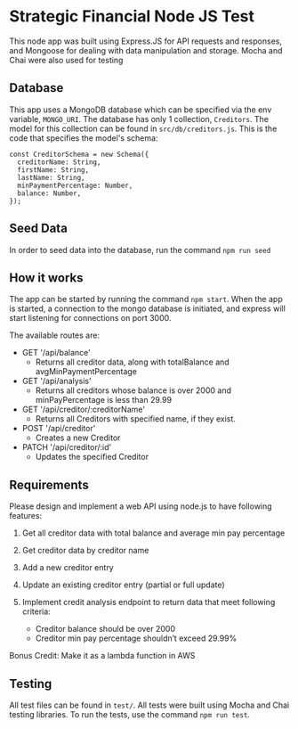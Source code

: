 # Strategic Financial Node JS Test

This node app was built using Express.JS for API requests and responses, and Mongoose for dealing with data manipulation and storage. Mocha and Chai were also used for testing

## Database

This app uses a MongoDB database which can be specified via the env variable, `MONGO_URI`.
The database has only 1 collection, `Creditors`.
The model for this collection can be found in `src/db/creditors.js`.
This is the code that specifies the model's schema:

```
const CreditorSchema = new Schema({
  creditorName: String,
  firstName: String,
  lastName: String,
  minPaymentPercentage: Number,
  balance: Number,
});
```

## Seed Data

In order to seed data into the database, run the command `npm run seed`

## How it works

The app can be started by running the command `npm start`. When the app is started, a connection to the mongo database is initiated, and express will start listening for connections on port 3000.

The available routes are:

- GET '/api/balance'
  - Returns all creditor data, along with totalBalance and avgMinPaymentPercentage
- GET '/api/analysis'
  - Returns all creditors whose balance is over 2000 and minPayPercentage is less than 29.99
- GET '/api/creditor/:creditorName'
  - Returns all Creditors with specified name, if they exist.
- POST '/api/creditor'
  - Creates a new Creditor
- PATCH '/api/creditor/:id'
  - Updates the specified Creditor

## Requirements

Please design and implement a web API using node.js to have following features:

1. Get all creditor data with total balance and average min pay percentage

2. Get creditor data by creditor name

3. Add a new creditor entry

4. Update an existing creditor entry (partial or full update)

5. Implement credit analysis endpoint to return data that meet following criteria:
   - Creditor balance should be over 2000
   - Creditor min pay percentage shouldn’t exceed 29.99%

Bonus Credit: Make it as a lambda function in AWS

## Testing

All test files can be found in `test/`. All tests were built using Mocha and Chai testing libraries. To run the tests, use the command `npm run test`.
